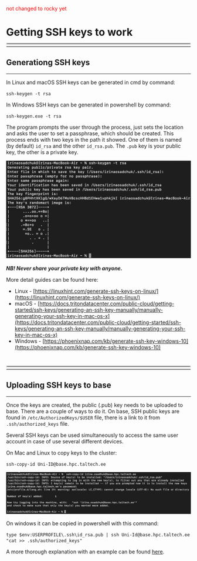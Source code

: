 <span style="color:red">not changed to rocky yet</span>

# Getting SSH keys to work

<br>
<hr style="margin-right: 0px; margin-bottom: 4px; margin-left: 0px; margin-top: -24px; border:2px solid  #d9d9d9 "></hr>
<hr style="margin: 4px 0px; border:1px solid  #d9d9d9 "></hr>

## Generationg  SSH keys 

---

In Linux and macOS SSH keys can be generated in cmd by command:
	
	ssh-keygen -t rsa
	
In Windows SSH keys can be generated in powershell by command:
	
	ssh-keygen.exe -t rsa
	
The program prompts the user through the process, just sets the location and asks the user to set a passphrase, which should be created. This process ends with two keys in the path it showed. One of them is named (by default) `id_rsa` and the other `id_rsa.pub`. The `.pub` key is your public key, the other is a private key. 

![ssh-keygen](pictures/ssh-key_1.png)

***NB! Never share your private key with anyone.***

<div class="simple1">
More detail guides can be found here:

 - Linux - [https://linuxhint.com/generate-ssh-keys-on-linux/](https://linuxhint.com/generate-ssh-keys-on-linux/)
 - macOS - [https://docs.tritondatacenter.com/public-cloud/getting-started/ssh-keys/generating-an-ssh-key-manually/manually-generating-your-ssh-key-in-mac-os-x](https://docs.tritondatacenter.com/public-cloud/getting-started/ssh-keys/generating-an-ssh-key-manually/manually-generating-your-ssh-key-in-mac-os-x)
 - Windows - [https://phoenixnap.com/kb/generate-ssh-key-windows-10](https://phoenixnap.com/kb/generate-ssh-key-windows-10)
</div>

<br>
<br>
<br>
<hr style="margin-right: 0px; margin-bottom: 4px; margin-left: 0px; margin-top: -24px; border:2px solid  #d9d9d9 "></hr>
<hr style="margin: 4px 0px; border:1px solid  #d9d9d9 "></hr>

## Uploading SSH keys to base

---

Once the keys are created, the public (.pub) key needs to be uploaded to base. There are a couple of ways to do it. On base, SSH public keys are found in `/etc/AuthorizedKeys/$USER` file, there is a link to it from `.ssh/authorized_keys` file.

Several SSH keys can be used simultaneously to access the same user account in case of use several different devices. 

On Mac and Linux to copy keys to the cluster:

	ssh-copy-id Uni-ID@base.hpc.taltech.ee
	
![ssh-keygen](pictures/ssh-key_2.png)	
	
On windows it can be copied in powershell with this command:

	type $env:USERPROFILE\.ssh\id_rsa.pub | ssh Uni-Id@base.hpc.taltech.ee "cat >> .ssh/authorized_keys"

A more thorough explanation with an example can be found [here](https://www.chrisjhart.com/Windows-10-ssh-copy-id/).

